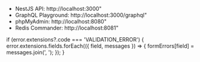 - NestJS API: http://localhost:3000"
- GraphQL Playground: http://localhost:3000/graphql"
- phpMyAdmin: http://localhost:8080"
- Redis Commander: http://localhost:8081"

<!-- fe bat loi -->

if (error.extensions?.code === 'VALIDATION_ERROR') {
error.extensions.fields.forEach(({ field, messages }) => {
formErrors[field] = messages.join(', ');
});
}
